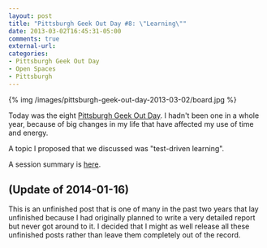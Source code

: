 ```yaml
---
layout: post
title: "Pittsburgh Geek Out Day #8: \"Learning\""
date: 2013-03-02T16:45:31-05:00
comments: true
external-url: 
categories: 
- Pittsburgh Geek Out Day
- Open Spaces
- Pittsburgh
---
```

{% img /images/pittsburgh-geek-out-day-2013-03-02/board.jpg %}

Today was the eight [Pittsburgh Geek Out Day](http://www.pghgeekoutday.com/). I hadn't been one in a whole year, because of big changes in my life that have affected my use of time and energy.

A topic I proposed that we discussed was "test-driven learning".

A session summary is [here](http://www.pghgeekoutday.com/sessions/2013).

## (Update of 2014-01-16)

This is an unfinished post that is one of many in the past two years that lay unfinished because I had originally planned to write a very detailed report but never got around to it. I decided that I might as well release all these unfinished posts rather than leave them completely out of the record.
